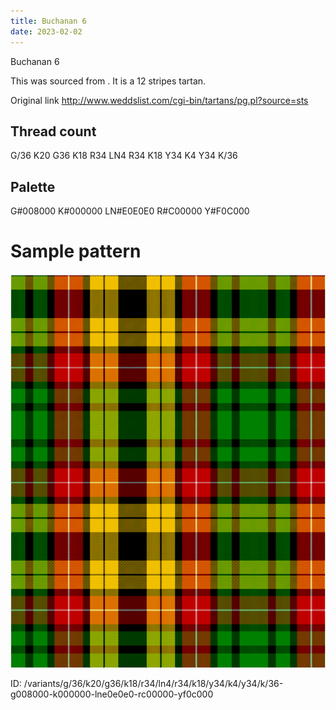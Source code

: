 ```yaml
---
title: Buchanan 6
date: 2023-02-02
---
```

Buchanan 6

This was sourced from <no value>.  It is a 12 stripes tartan.

Original link http://www.weddslist.com/cgi-bin/tartans/pg.pl?source=sts

## Thread count
G/36 K20 G36 K18 R34 LN4 R34 K18 Y34 K4 Y34 K/36

## Palette
G#008000 K#000000 LN#E0E0E0 R#C00000 Y#F0C000

# Sample pattern

![Tartan detail](tartan.png "G/36 K20 G36 K18 R34 LN4 R34 K18 Y34 K4 Y34 K/36 tartan")

ID: /variants/g/36/k20/g36/k18/r34/ln4/r34/k18/y34/k4/y34/k/36-g008000-k000000-lne0e0e0-rc00000-yf0c000